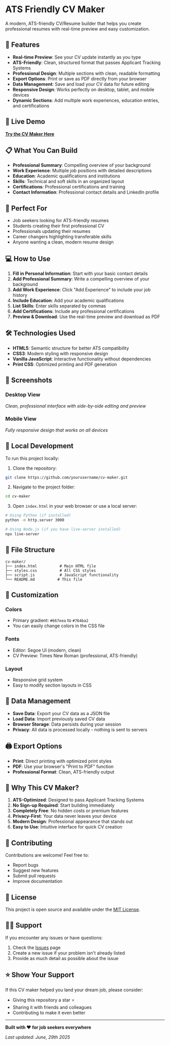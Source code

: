 # ATS Friendly CV Maker

A modern, ATS-friendly CV/Resume builder that helps you create professional resumes with real-time preview and easy customization.

## 🌟 Features

- **Real-time Preview**: See your CV update instantly as you type
- **ATS-Friendly**: Clean, structured format that passes Applicant Tracking Systems
- **Professional Design**: Multiple sections with clean, readable formatting
- **Export Options**: Print or save as PDF directly from your browser
- **Data Management**: Save and load your CV data for future editing
- **Responsive Design**: Works perfectly on desktop, tablet, and mobile devices
- **Dynamic Sections**: Add multiple work experiences, education entries, and certifications

## 🚀 Live Demo

**[Try the CV Maker Here](https://aminografik.github.io/cv-maker/application)**


## 📋 What You Can Build

- **Professional Summary**: Compelling overview of your background
- **Work Experience**: Multiple job positions with detailed descriptions
- **Education**: Academic qualifications and institutions
- **Skills**: Technical and soft skills in an organized layout
- **Certifications**: Professional certifications and training
- **Contact Information**: Professional contact details and LinkedIn profile

## 🎯 Perfect For

- Job seekers looking for ATS-friendly resumes
- Students creating their first professional CV
- Professionals updating their resumes
- Career changers highlighting transferable skills
- Anyone wanting a clean, modern resume design

## 💻 How to Use

1. **Fill in Personal Information**: Start with your basic contact details
2. **Add Professional Summary**: Write a compelling overview of your background
3. **Add Work Experience**: Click "Add Experience" to include your job history
4. **Include Education**: Add your academic qualifications
5. **List Skills**: Enter skills separated by commas
6. **Add Certifications**: Include any professional certifications
7. **Preview & Download**: Use the real-time preview and download as PDF

## 🛠️ Technologies Used

- **HTML5**: Semantic structure for better ATS compatibility
- **CSS3**: Modern styling with responsive design
- **Vanilla JavaScript**: Interactive functionality without dependencies
- **Print CSS**: Optimized printing and PDF generation

## 📱 Screenshots

### Desktop View
*Clean, professional interface with side-by-side editing and preview*

### Mobile View
*Fully responsive design that works on all devices*

## 🔧 Local Development

To run this project locally:

1. Clone the repository:
```bash
git clone https://github.com/yourusername/cv-maker.git
```

2. Navigate to the project folder:
```bash
cd cv-maker
```

3. Open `index.html` in your web browser or use a local server:
```bash
# Using Python (if installed)
python -m http.server 3000

# Using Node.js (if you have live-server installed)
npx live-server
```

## 📂 File Structure

```
cv-maker/
├── index.html          # Main HTML file
├── styles.css          # All CSS styles
├── script.js           # JavaScript functionality
└── README.md          # This file
```

## 🎨 Customization

### Colors
- Primary gradient: `#667eea` to `#764ba2`
- You can easily change colors in the CSS file

### Fonts
- Editor: Segoe UI (modern, clean)
- CV Preview: Times New Roman (professional, ATS-friendly)

### Layout
- Responsive grid system
- Easy to modify section layouts in CSS

## 💾 Data Management

- **Save Data**: Export your CV data as a JSON file
- **Load Data**: Import previously saved CV data
- **Browser Storage**: Data persists during your session
- **Privacy**: All data is processed locally - nothing is sent to servers

## 🖨️ Export Options

- **Print**: Direct printing with optimized print styles
- **PDF**: Use your browser's "Print to PDF" function
- **Professional Format**: Clean, ATS-friendly output

## 🌟 Why This CV Maker?

1. **ATS-Optimized**: Designed to pass Applicant Tracking Systems
2. **No Sign-up Required**: Start building immediately
3. **Completely Free**: No hidden costs or premium features
4. **Privacy-First**: Your data never leaves your device
5. **Modern Design**: Professional appearance that stands out
6. **Easy to Use**: Intuitive interface for quick CV creation

## 🤝 Contributing

Contributions are welcome! Feel free to:

- Report bugs
- Suggest new features
- Submit pull requests
- Improve documentation

## 📄 License

This project is open source and available under the [MIT License](LICENSE).

## 🙋‍♂️ Support

If you encounter any issues or have questions:

1. Check the [Issues](https://github.com/aminografik/cv-maker/issues) page
2. Create a new issue if your problem isn't already listed
3. Provide as much detail as possible about the issue

## ⭐ Show Your Support

If this CV maker helped you land your dream job, please consider:

- Giving this repository a star ⭐
- Sharing it with friends and colleagues
- Contributing to make it even better

---

**Built with ❤️ for job seekers everywhere**

*Last updated: June, 29th 2025*
